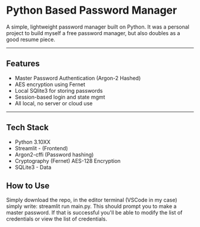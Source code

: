 # Python Based Password Manager

A simple, lightweight password manager built on Python. It was a personal project to build myself a free password manager, but also doubles as a good resume piece.

---

## Features
- Master Password Authentication (Argon-2 Hashed)
- AES encryption using Fernet
- Local SQlite3 for storing passwords
- Session-based login and state mgmt
- All local, no server or cloud use

---

## Tech Stack
- Python 3.10XX
- Streamlit - (Frontend)
- Argon2-cffi (Password hashing)
- Cryptography (Fernet) AES-128 Encryption
- SQLite3 - Data

## How to Use

Simply download the repo, in the editor terminal (VSCode in my case) simply write: streamlit run main.py. This should prompt you to make a master password. If that is successful you'll be able to modify the list of credentials or view the list of credentials.
